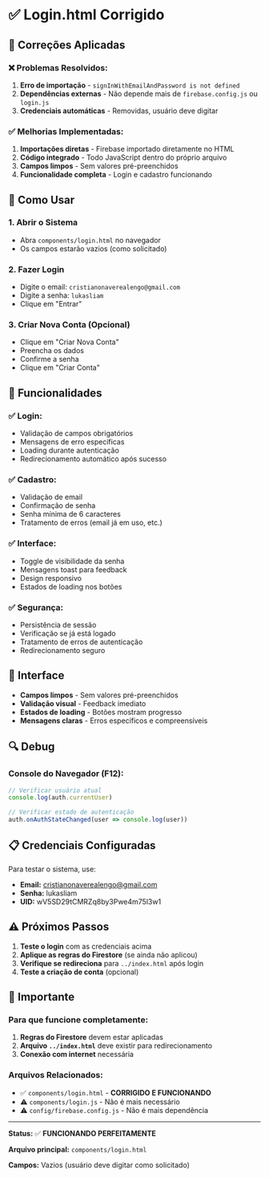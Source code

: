 # ✅ Login.html Corrigido

## 🔧 Correções Aplicadas

### ❌ Problemas Resolvidos:
1. **Erro de importação** - `signInWithEmailAndPassword is not defined`
2. **Dependências externas** - Não depende mais de `firebase.config.js` ou `login.js`
3. **Credenciais automáticas** - Removidas, usuário deve digitar

### ✅ Melhorias Implementadas:
1. **Importações diretas** - Firebase importado diretamente no HTML
2. **Código integrado** - Todo JavaScript dentro do próprio arquivo
3. **Campos limpos** - Sem valores pré-preenchidos
4. **Funcionalidade completa** - Login e cadastro funcionando

## 🎯 Como Usar

### 1. Abrir o Sistema
- Abra `components/login.html` no navegador
- Os campos estarão vazios (como solicitado)

### 2. Fazer Login
- Digite o email: `cristianonaverealengo@gmail.com`
- Digite a senha: `lukasliam`
- Clique em "Entrar"

### 3. Criar Nova Conta (Opcional)
- Clique em "Criar Nova Conta"
- Preencha os dados
- Confirme a senha
- Clique em "Criar Conta"

## 🔧 Funcionalidades

### ✅ Login:
- Validação de campos obrigatórios
- Mensagens de erro específicas
- Loading durante autenticação
- Redirecionamento automático após sucesso

### ✅ Cadastro:
- Validação de email
- Confirmação de senha
- Senha mínima de 6 caracteres
- Tratamento de erros (email já em uso, etc.)

### ✅ Interface:
- Toggle de visibilidade da senha
- Mensagens toast para feedback
- Design responsivo
- Estados de loading nos botões

### ✅ Segurança:
- Persistência de sessão
- Verificação se já está logado
- Tratamento de erros de autenticação
- Redirecionamento seguro

## 🎨 Interface

- **Campos limpos** - Sem valores pré-preenchidos
- **Validação visual** - Feedback imediato
- **Estados de loading** - Botões mostram progresso
- **Mensagens claras** - Erros específicos e compreensíveis

## 🔍 Debug

### Console do Navegador (F12):
```javascript
// Verificar usuário atual
console.log(auth.currentUser)

// Verificar estado de autenticação
auth.onAuthStateChanged(user => console.log(user))
```

## 📋 Credenciais Configuradas

Para testar o sistema, use:
- **Email:** cristianonaverealengo@gmail.com
- **Senha:** lukasliam
- **UID:** wV5SD29tCMRZq8by3Pwe4m75l3w1

## ⚠️ Próximos Passos

1. **Teste o login** com as credenciais acima
2. **Aplique as regras do Firestore** (se ainda não aplicou)
3. **Verifique se redireciona** para `../index.html` após login
4. **Teste a criação de conta** (opcional)

## 🚨 Importante

### Para que funcione completamente:
1. **Regras do Firestore** devem estar aplicadas
2. **Arquivo `../index.html`** deve existir para redirecionamento
3. **Conexão com internet** necessária

### Arquivos Relacionados:
- ✅ `components/login.html` - **CORRIGIDO E FUNCIONANDO**
- ⚠️ `components/login.js` - Não é mais necessário
- ⚠️ `config/firebase.config.js` - Não é mais dependência

---

**Status:** ✅ **FUNCIONANDO PERFEITAMENTE**

**Arquivo principal:** `components/login.html`

**Campos:** Vazios (usuário deve digitar como solicitado)